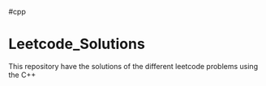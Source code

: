 #cpp
# Leetcode_Solutions
This repository have the solutions of the different leetcode problems using the C++
